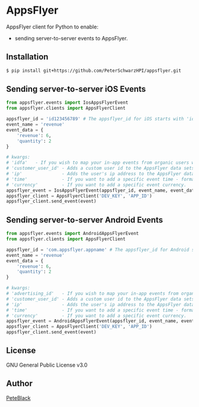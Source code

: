 # AppsFlyer

AppsFlyer client for Python to enable:

- sending server-to-server events to AppsFlyer.

## Installation

```bash
$ pip install git+https://github.com/PeterSchwarzHPI/appsflyer.git
```

## Sending server-to-server iOS Events

```python
from appsflyer.events import IosAppsFlyerEvent
from appsflyer.clients import AppsFlyerClient

appsflyer_id = 'id123456789' # The appsflyer_id for iOS starts with 'id'!
event_name = 'revenue'
event_data = {
    'revenue': 6,
    'quantity': 2
}

# kwargs:
# 'idfa'   - If you wish to map your in-app events from organic users with external partners.
# 'customer_user_id' - Adds a custom user id to the AppsFlyer data sets.
# 'ip'               - Adds the user's ip address to the AppsFlyer data sets.
# 'time'             - If you want to add a specific event time - format: "YYYY-MM-DD HH:MM:SS.MS"
# 'currency'         - If you want to add a specific event currency.
appsflyer_event = IosAppsFlyerEvent(appsflyer_id, event_name, event_data, **kwargs) 
appsflyer_client = AppsFlyerClient('DEV_KEY', 'APP_ID')
appsflyer_client.send_event(event)

```

## Sending server-to-server Android Events

```python
from appsflyer.events import AndroidAppsFlyerEvent
from appsflyer.clients import AppsFlyerClient

appsflyer_id = 'com.appsflyer.appname' # The appsflyer_id for Android starts with 'com.appsflyer'!
event_name = 'revenue'
event_data = {
    'revenue': 6,
    'quantity': 2
}

# kwargs:
# 'advertising_id'   - If you wish to map your in-app events from organic users with external partners.
# 'customer_user_id' - Adds a custom user id to the AppsFlyer data sets.
# 'ip'               - Adds the user's ip address to the AppsFlyer data sets.
# 'time'             - If you want to add a specific event time - format: "YYYY-MM-DD HH:MM:SS.MS"
# 'currency'         - If you want to add a specific event currency.
appsflyer_event = AndroidAppsFlyerEvent(appsflyer_id, event_name, event_data, **kwargs)
appsflyer_client = AppsFlyerClient('DEV_KEY', 'APP_ID')
appsflyer_client.send_event(event)

```

## License

GNU General Public License v3.0

## Author

[PeteBlack](https://github.com/PeterSchwarzHPI)
